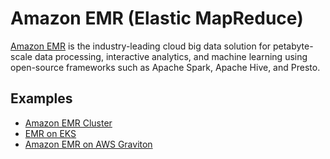 # Amazon EMR (Elastic MapReduce)
[Amazon EMR](https://aws.amazon.com/emr/) is the industry-leading cloud big data solution for petabyte-scale data processing, interactive analytics, and machine learning using open-source frameworks such as Apache Spark, Apache Hive, and Presto.

## Examples
- [Amazon EMR Cluster](https://github.com/Young-ook/terraform-aws-emr/tree/main/examples/emr)
- [EMR on EKS](https://github.com/Young-ook/terraform-aws-eks/tree/main/examples/emr)
- [Amazon EMR on AWS Graviton](https://github.com/Young-ook/terraform-aws-emr/tree/main/examples/arm64)
